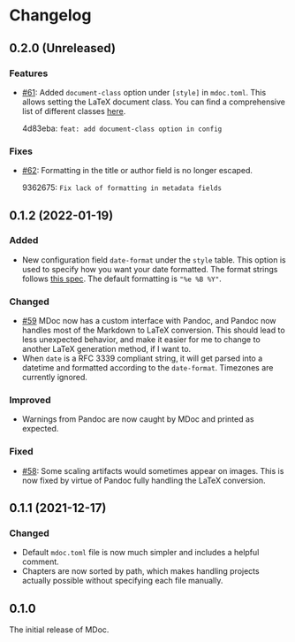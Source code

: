 # Changelog

## 0.2.0 (Unreleased)

### Features

- [#61](https://github.com/kmaasrud/mdoc/issues/61): Added `document-class` option under `[style]` in `mdoc.toml`. This allows setting the LaTeX document class. You can find a comprehensive list of different classes [here](https://ctan.org/topic/class).

    4d83eba: `feat: add document-class option in config`

### Fixes

- [#62](https://github.com/kmaasrud/mdoc/issues/62): Formatting in the title or author field is no longer escaped.

    9362675: `Fix lack of formatting in metadata fields`

## 0.1.2 (2022-01-19)

### Added

- New configuration field `date-format` under the `style` table. This option is used to specify how you want your date formatted. The format strings follows [this spec](https://docs.rs/chrono/latest/chrono/format/strftime/index.html). The default formatting is `"%e %B %Y"`.

### Changed

- [#59](https://github.com/kmaasrud/mdoc/issues/59) MDoc now has a custom interface with Pandoc, and Pandoc now handles most of the Markdown to LaTeX conversion. This should lead to less unexpected behavior, and make it easier for me to change to another LaTeX generation method, if I want to.
- When `date` is a RFC 3339 compliant string, it will get parsed into a datetime and formatted according to the `date-format`. Timezones are currently ignored.

### Improved

- Warnings from Pandoc are now caught by MDoc and printed as expected.

### Fixed

- [#58](https://github.com/kmaasrud/mdoc/issues/58): Some scaling artifacts would sometimes appear on images. This is now fixed by virtue of Pandoc fully handling the LaTeX conversion.

## 0.1.1 (2021-12-17)

### Changed

- Default `mdoc.toml` file is now much simpler and includes a helpful comment.
- Chapters are now sorted by path, which makes handling projects actually possible without specifying each file manually.

## 0.1.0

The initial release of MDoc.
